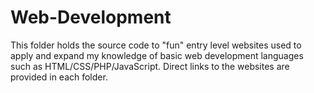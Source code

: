 Web-Development
===============
This folder holds the source code to "fun" entry level websites used to apply and expand my knowledge of basic web development languages such as HTML/CSS/PHP/JavaScript.  Direct links to the websites are provided in each folder.

